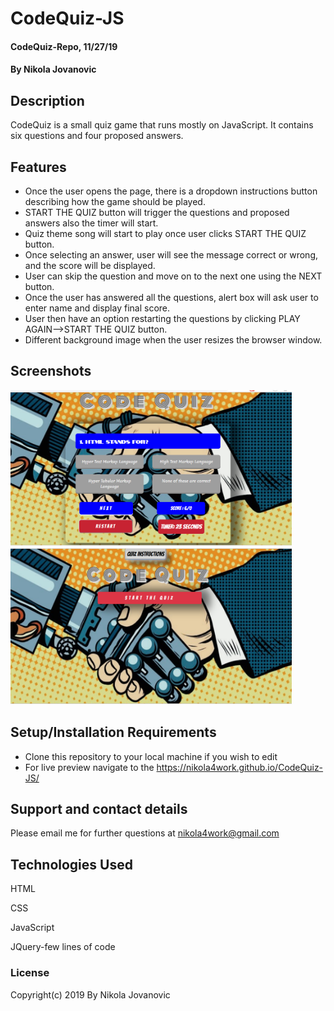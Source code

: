# CodeQuiz-JS


#### CodeQuiz-Repo, 11/27/19

#### By Nikola Jovanovic

## Description
CodeQuiz is a small quiz game that runs mostly on JavaScript. It contains six questions and four proposed answers. 



## Features

* Once the user opens the page, there is a dropdown instructions button describing how the game should be played.
* START THE QUIZ button will trigger the questions and proposed answers also the timer will start.
* Quiz theme song will start to play once user clicks START THE QUIZ button.
* Once selecting an answer, user will see the message correct or wrong, and the score will be displayed.
* User can skip the question and move on to the next one using the NEXT button.
* Once the user has answered all the questions, alert box will ask user to enter name and display final score.
* User then have an option restarting the questions by clicking PLAY AGAIN-->START THE QUIZ button.
* Different background image when the user resizes the browser window.


## Screenshots


<img src="https://github.com/nikola4work/CodeQuiz-JS/blob/master/assets/images/readme1.png" height="250" width="450">

<img src="https://github.com/nikola4work/CodeQuiz-JS/blob/master/assets/images/readme2.png" height="250" width="450">




## Setup/Installation Requirements

* Clone this repository to your local machine if you wish to edit
* For live preview navigate to the https://nikola4work.github.io/CodeQuiz-JS/ 




## Support and contact details

Please email me for further questions at nikola4work@gmail.com

## Technologies Used

HTML

CSS

JavaScript 

JQuery-few lines of code


### License

Copyright(c) 2019 By Nikola Jovanovic
